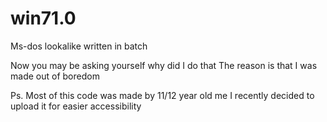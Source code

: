 # win71.0

Ms-dos lookalike written in batch

Now you may be asking yourself why did I do that
The reason is that I was made out of boredom 

Ps. Most of this code was made by 11/12 year old me
I recently decided to upload it for easier accessibility 

